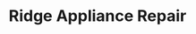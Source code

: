 ---
title: "Ridge Appliance Repair"
url: /white-bear-lake/ridge-appliance-repair/
shop: appliance
---